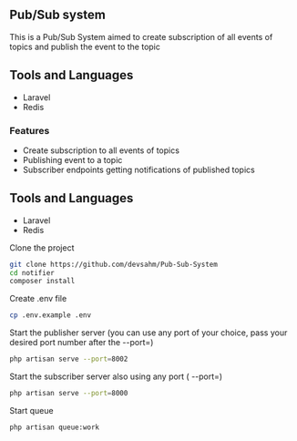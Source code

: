 ## Pub/Sub system

This is a Pub/Sub System aimed to create subscription of all events of topics and publish the event to the topic



## Tools and Languages

* Laravel 
* Redis


### Features
* Create  subscription to all events of topics
* Publishing event to a topic
* Subscriber endpoints getting notifications of published topics

## Tools and Languages

* Laravel 
* Redis


Clone the project

```sh
git clone https://github.com/devsahm/Pub-Sub-System
cd notifier
composer install
```

Create .env file
```sh
cp .env.example .env
```

Start the publisher server (you can use any port of your choice, pass your desired port number after the --port=)

```sh
php artisan serve --port=8002
```

Start the subscriber server also using any port ( --port=)

```sh
php artisan serve --port=8000
```

Start queue 
```sh
php artisan queue:work
```
